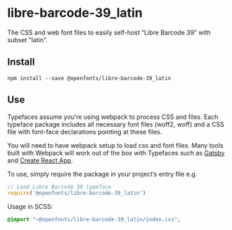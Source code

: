 
# libre-barcode-39_latin

The CSS and web font files to easily self-host “Libre Barcode 39” with subset "latin".

## Install

`npm install --save @openfonts/libre-barcode-39_latin`

## Use

Typefaces assume you’re using webpack to process CSS and files. Each typeface
package includes all necessary font files (woff2, woff) and a CSS file with
font-face declarations pointing at these files.

You will need to have webpack setup to load css and font files. Many tools built
with Webpack will work out of the box with Typefaces such as [Gatsby](https://github.com/gatsbyjs/gatsby)
and [Create React App](https://github.com/facebookincubator/create-react-app).

To use, simply require the package in your project’s entry file e.g.

```javascript
// Load Libre Barcode 39 typeface
require('@openfonts/libre-barcode-39_latin')
```

Usage in SCSS:
```scss
@import "~@openfonts/libre-barcode-39_latin/index.css";
```
